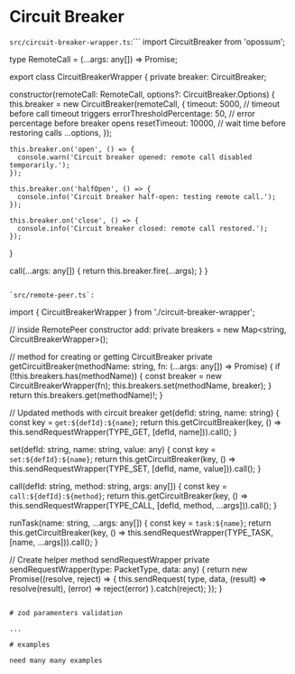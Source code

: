 # Circuit Breaker

`src/circuit-breaker-wrapper.ts`:```
import CircuitBreaker from 'opossum';

type RemoteCall = (...args: any[]) => Promise<any>;

export class CircuitBreakerWrapper {
  private breaker: CircuitBreaker;

  constructor(remoteCall: RemoteCall, options?: CircuitBreaker.Options) {
    this.breaker = new CircuitBreaker(remoteCall, {
      timeout: 5000, // timeout before call timeout triggers
      errorThresholdPercentage: 50, // error percentage before breaker opens
      resetTimeout: 10000, // wait time before restoring calls
      ...options,
    });

    this.breaker.on('open', () => {
      console.warn('Circuit breaker opened: remote call disabled temporarily.');
    });

    this.breaker.on('halfOpen', () => {
      console.info('Circuit breaker half-open: testing remote call.');
    });

    this.breaker.on('close', () => {
      console.info('Circuit breaker closed: remote call restored.');
    });
  }

  call(...args: any[]) {
    return this.breaker.fire(...args);
  }
}
```

`src/remote-peer.ts`:
```
import { CircuitBreakerWrapper } from './circuit-breaker-wrapper';

// inside RemotePeer constructor add:
private breakers = new Map<string, CircuitBreakerWrapper>();

// method for creating or getting CircuitBreaker
private getCircuitBreaker(methodName: string, fn: (...args: any[]) => Promise<any>) {
  if (!this.breakers.has(methodName)) {
    const breaker = new CircuitBreakerWrapper(fn);
    this.breakers.set(methodName, breaker);
  }
  return this.breakers.get(methodName)!;
}

// Updated methods with circuit breaker
get(defId: string, name: string) {
  const key = `get:${defId}:${name}`;
  return this.getCircuitBreaker(key, () => this.sendRequestWrapper(TYPE_GET, [defId, name])).call();
}

set(defId: string, name: string, value: any) {
  const key = `set:${defId}:${name}`;
  return this.getCircuitBreaker(key, () => this.sendRequestWrapper(TYPE_SET, [defId, name, value])).call();
}

call(defId: string, method: string, args: any[]) {
  const key = `call:${defId}:${method}`;
  return this.getCircuitBreaker(key, () => this.sendRequestWrapper(TYPE_CALL, [defId, method, ...args])).call();
}

runTask(name: string, ...args: any[]) {
  const key = `task:${name}`;
  return this.getCircuitBreaker(key, () => this.sendRequestWrapper(TYPE_TASK, [name, ...args])).call();
}

// Create helper method sendRequestWrapper
private sendRequestWrapper(type: PacketType, data: any) {
  return new Promise<any>((resolve, reject) => {
    this.sendRequest(
      type,
      data,
      (result) => resolve(result),
      (error) => reject(error)
    ).catch(reject);
  });
}
```

# zod paramenters validation

...

# examples

need many many examples